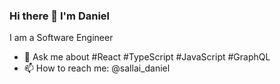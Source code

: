 ### Hi there 👋 I'm Daniel

I am a Software Engineer
- 💬 Ask me about #React #TypeScript #JavaScript #GraphQL
- 📫 How to reach me: @sallai_daniel

<!--
**silver-snoopy/silver-snoopy** is a ✨ _special_ ✨ repository because its `README.md` (this file) appears on your GitHub profile.

Here are some ideas to get you started:

- 🔭 I’m currently working on ...
- 🌱 I’m currently learning ...
- 👯 I’m looking to collaborate on ...
- 🤔 I’m looking for help with ...
- 💬 Ask me about ...
- 📫 How to reach me: ...
- 😄 Pronouns: ...
- ⚡ Fun fact: ...
-->
